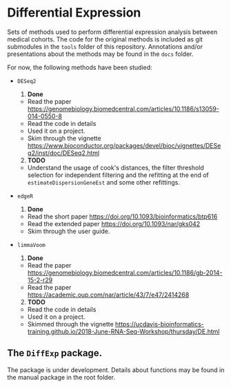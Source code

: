 # Differential Expression

Sets of methods used to perform differential expression analysis between medical cohorts. The code for the original
methods is included as git submodules in the `tools` folder of this repository. Annotations and/or presentations about
the methods may be found in the `docs` folder.

For now, the following methods have been studied:

- `DESeq2`
    1. **Done**
    - Read the paper <https://genomebiology.biomedcentral.com/articles/10.1186/s13059-014-0550-8>
    - Read the code in details
    - Used it on a project.
    - Skim through the vignette
      <https://www.bioconductor.org/packages/devel/bioc/vignettes/DESeq2/inst/doc/DESeq2.html>
    2. **TODO**
    - Understand the usage of cook's distances, the filter threshold selection for independent filtering and
      the refitting at the end of `estimateDispersionGeneEst` and some other refittings.

- `edgeR`
    1. **Done**
    - Read the short paper <https://doi.org/10.1093/bioinformatics/btp616>
    - Read the extended paper <https://doi.org/10.1093/nar/gks042>
    - Skim through the user guide.

- `limmaVoom`
    1. **Done**
    - Read the paper <https://genomebiology.biomedcentral.com/articles/10.1186/gb-2014-15-2-r29>
    - Read the paper <https://academic.oup.com/nar/article/43/7/e47/2414268>
    2. **TODO**
    - Read the code in details
    - Used it on a project.
    - Skimmed through the vignette
      <https://ucdavis-bioinformatics-training.github.io/2018-June-RNA-Seq-Workshop/thursday/DE.html>


## The `DiffExp` package.

The package is under development. Details about functions may be found in the manual package in the root folder.
